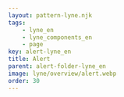 ```yaml
---
layout: pattern-lyne.njk
tags: 
    - lyne_en
    - lyne_components_en
    - page
key: alert-lyne_en
title: Alert
parent: alert-folder-lyne_en
image: lyne/overview/alert.webp
order: 30
---
```

